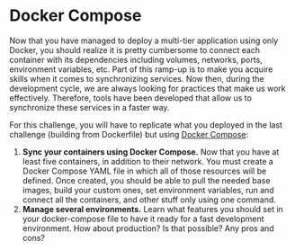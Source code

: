 # Docker Compose

Now that you have managed to deploy a multi-tier application using only Docker, you should realize it is pretty cumbersome to connect each container with its dependencies including volumes, networks, ports, environment variables, etc. Part of this ramp-up is to make you acquire skills when it comes to synchronizing services. Now then, during the development cycle, we are always looking for practices that make us work effectively. Therefore, tools have been developed that allow us to synchronize these services in a faster way. 

For this challenge, you will have to replicate what you deployed in the last challenge (building from Dockerfile) but using [Docker Compose](https://docs.docker.com/compose):

1. **Sync your containers using Docker Compose.** Now that you have at least five containers, in addition to their network. You must create a Docker Compose YAML file in which all of those resources will be defined. Once created, you should be able to pull the needed base images, build your custom ones, set environment variables, run and connect all the containers, and other stuff only using one command.
2. **Manage several environments.** Learn what features you should set in your docker-compose file to have it ready for a fast development environment. How about production? Is that possible? Any pros and cons?
